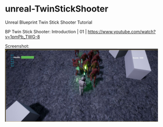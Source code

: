 # unreal-TwinStickShooter
Unreal Blueprint Twin Stick Shooter Tutorial

BP Twin Stick Shooter: Introduction | 01 |
https://www.youtube.com/watch?v=1pmPb_TWG-8

Screenshot: 
![alt text](https://github.com/TheGeekiestOne/Unreal-Twin_Stick_Shooter-Tutorial-Series/blob/master/TwinStickShooterSourceContent/Capture.JPG)
